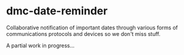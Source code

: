 # dmc-date-reminder
Collaborative notification of important dates through various forms of communications protocols and devices so we don't miss stuff. 

A partial work in progress...
